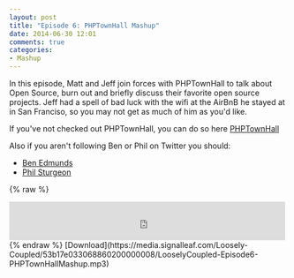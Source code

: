 ```yaml
---
layout: post
title: "Episode 6: PHPTownHall Mashup"
date: 2014-06-30 12:01
comments: true
categories: 
- Mashup
---
```

In this episode, Matt and Jeff join forces with PHPTownHall to talk about Open Source, burn out and briefly discuss their favorite open source projects. Jeff had a spell of bad luck with the wifi at the AirBnB he stayed at in San Franciso, so you may not get as much of him as you'd like.

If you've not checked out PHPTownHall, you can do so here [PHPTownHall](http://phptownhall.com)

Also if you aren't following Ben or Phil on Twitter you should:

* [Ben Edmunds](https://twitter.com/benedmunds)
* [Phil Sturgeon](https://twitter.com/philsturgeon)

{% raw %}
<iframe src="https://media.signalleaf.com/player/Loosely-Coupled/53b17e033068860200000008/" width="500" height="70" frameborder="0"></iframe>
{% endraw %}
[Download](https://media.signalleaf.com/Loosely-Coupled/53b17e033068860200000008/LooselyCoupled-Episode6-PHPTownHallMashup.mp3)
